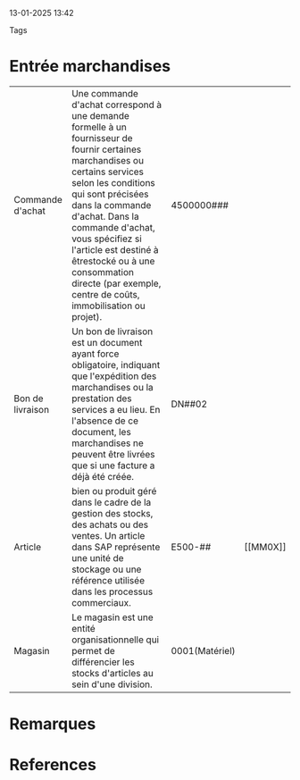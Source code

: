 13-01-2025 13:42

Tags 

# Entrée marchandises

|                  |                                                                                                                                                                                                                                                                                                                                                                         |                |          |
| ---------------- | ----------------------------------------------------------------------------------------------------------------------------------------------------------------------------------------------------------------------------------------------------------------------------------------------------------------------------------------------------------------------- | -------------- | -------- |
| Commande d'achat | Une commande d'achat correspond à une demande formelle à un fournisseur de fournir certaines marchandises ou certains services selon les conditions qui sont précisées dans la commande d'achat. Dans la commande d'achat, vous spécifiez si l'article est destiné à êtrestocké ou à une consommation directe (par exemple, centre de coûts, immobilisation ou projet). | 4500000###     |          |
| Bon de livraison | Un bon de livraison est un document ayant force obligatoire, indiquant que l'expédition des marchandises ou la prestation des services a eu lieu. En l'absence de ce document, les marchandises ne peuvent être livrées que si une facture a déjà été créée.                                                                                                            | DN##02         |          |
| Article          | bien ou produit géré dans le cadre de la gestion des stocks, des achats ou des ventes. Un article dans SAP représente une unité de stockage ou une référence utilisée dans les processus commerciaux.                                                                                                                                                                   | E500-##        | [[MM0X]] |
| Magasin          | Le magasin est une entité organisationnelle qui permet de différencier les stocks d'articles au sein d'une division.                                                                                                                                                                                                                                                    | 0001(Matériel) |          |
# Remarques


# References